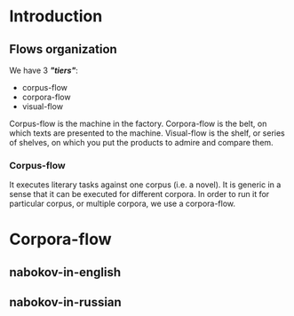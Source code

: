 # Introduction



## Flows organization

We have 3 ***"tiers"***:
+ corpus-flow
+ corpora-flow
+ visual-flow

Corpus-flow is the machine in the factory.
Corpora-flow is the belt, on which texts are presented to the machine.
Visual-flow is the shelf, or series of shelves, on which you put the products to admire and compare them.

### Corpus-flow

It executes literary tasks against one corpus (i.e. a novel). It is generic in a sense that it can be executed for different corpora. In order to run it for particular corpus, or multiple corpora, we use a corpora-flow.

# Corpora-flow



## nabokov-in-english

## nabokov-in-russian
